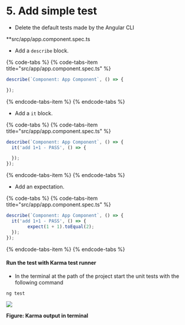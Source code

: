 # 5. Add simple test

* Delete the default tests made by the Angular CLI

\*\*src/app/app.component.spec.ts

* Add a `describe` block.

{% code-tabs %}
{% code-tabs-item title="src/app/app.component.spec.ts" %}
```typescript
describe(`Component: App Component`, () => {

});
```
{% endcode-tabs-item %}
{% endcode-tabs %}

* Add a `it` block.

{% code-tabs %}
{% code-tabs-item title="src/app/app.component.spec.ts" %}
```typescript
describe(`Component: App Component`, () => {
  it('add 1+1 - PASS', () => {

  });
});
```
{% endcode-tabs-item %}
{% endcode-tabs %}

* Add an expectation.

{% code-tabs %}
{% code-tabs-item title="src/app/app.component.spec.ts" %}
```typescript
describe(`Component: App Component`, () => {
  it('add 1+1 - PASS', () => {
        expect(1 + 1).toEqual(2);
  });
});
```
{% endcode-tabs-item %}
{% endcode-tabs %}

#### Run the test with Karma test runner <a id="runthetestwithkarmatestrunner"></a>

* In the terminal at the path of the project start the unit tests with the following command

```text
ng test
```

![](https://firebootcamp.ghost.io/content/images/2017/02/2017-02-21_22-27-45.jpg)

**Figure: Karma output in terminal**



